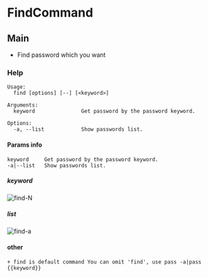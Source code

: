 # FindCommand

## Main

- Find password which you want

### Help

```
Usage:
  find [options] [--] [<keyword>]

Arguments:
  keyword               Get password by the password keyword.

Options:
  -a, --list            Show passwords list.
```
#### Params info

```
keyword     Get password by the password keyword.
-a|--list   Show passwords list.
```

##### keyword

![find-N](http://assest.dowte.com/imgs/pass-cli/find-N.jpg)

##### list 
![find-a](http://assest.dowte.com/imgs/pass-cli/find-a.jpg)

#### other
    + find is default command You can omit 'find', use pass -a|pass {{keyword}}
